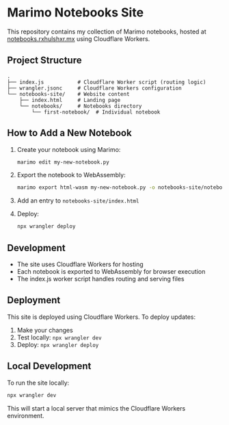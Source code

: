 # Marimo Notebooks Site

This repository contains my collection of Marimo notebooks, hosted at [notebooks.rxhulshxr.mx](https://notebooks.rxhulshxr.mx) using Cloudflare Workers.

## Project Structure

```
.
├── index.js           # Cloudflare Worker script (routing logic)
├── wrangler.jsonc     # Cloudflare Workers configuration
└── notebooks-site/    # Website content
    ├── index.html     # Landing page
    └── notebooks/     # Notebooks directory
        └── first-notebook/  # Individual notebook
```

## How to Add a New Notebook

1. Create your notebook using Marimo:
   ```bash
   marimo edit my-new-notebook.py
   ```

2. Export the notebook to WebAssembly:
   ```bash
   marimo export html-wasm my-new-notebook.py -o notebooks-site/notebooks/new-notebook --mode run --include-cloudflare
   ```

3. Add an entry to `notebooks-site/index.html`

4. Deploy:
   ```bash
   npx wrangler deploy
   ```

## Development

- The site uses Cloudflare Workers for hosting
- Each notebook is exported to WebAssembly for browser execution
- The index.js worker script handles routing and serving files

## Deployment

This site is deployed using Cloudflare Workers. To deploy updates:

1. Make your changes
2. Test locally: `npx wrangler dev`
3. Deploy: `npx wrangler deploy`

## Local Development

To run the site locally:
```bash
npx wrangler dev
```

This will start a local server that mimics the Cloudflare Workers environment.
